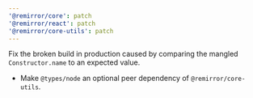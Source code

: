 ```yaml
---
'@remirror/core': patch
'@remirror/react': patch
'@remirror/core-utils': patch
---
```


Fix the broken build in production caused by comparing the mangled `Constructor.name` to an expected value.

- Make `@types/node` an optional peer dependency of `@remirror/core-utils`.
